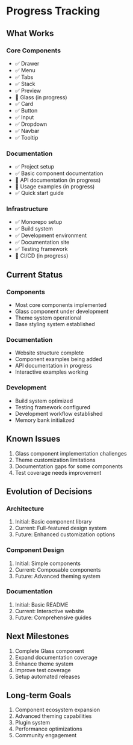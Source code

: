 # Progress Tracking

## What Works
### Core Components
- ✅ Drawer
- ✅ Menu
- ✅ Tabs
- ✅ Stack
- ✅ Preview
- 🚧 Glass (in progress)
- ✅ Card
- ✅ Button
- ✅ Input
- ✅ Dropdown
- ✅ Navbar
- ✅ Tooltip

### Documentation
- ✅ Project setup
- ✅ Basic component documentation
- 🚧 API documentation (in progress)
- 🚧 Usage examples (in progress)
- ✅ Quick start guide

### Infrastructure
- ✅ Monorepo setup
- ✅ Build system
- ✅ Development environment
- ✅ Documentation site
- ✅ Testing framework
- 🚧 CI/CD (in progress)

## Current Status

### Components
- Most core components implemented
- Glass component under development
- Theme system operational
- Base styling system established

### Documentation
- Website structure complete
- Component examples being added
- API documentation in progress
- Interactive examples working

### Development
- Build system optimized
- Testing framework configured
- Development workflow established
- Memory bank initialized

## Known Issues
1. Glass component implementation challenges
2. Theme customization limitations
3. Documentation gaps for some components
4. Test coverage needs improvement

## Evolution of Decisions

### Architecture
1. Initial: Basic component library
2. Current: Full-featured design system
3. Future: Enhanced customization options

### Component Design
1. Initial: Simple components
2. Current: Composable components
3. Future: Advanced theming system

### Documentation
1. Initial: Basic README
2. Current: Interactive website
3. Future: Comprehensive guides

## Next Milestones
1. Complete Glass component
2. Expand documentation coverage
3. Enhance theme system
4. Improve test coverage
5. Setup automated releases

## Long-term Goals
1. Component ecosystem expansion
2. Advanced theming capabilities
3. Plugin system
4. Performance optimizations
5. Community engagement
